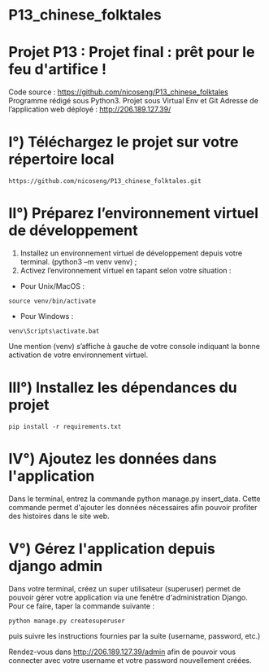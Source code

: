 # P13_chinese_folktales

# Projet P13 : Projet final : prêt pour le feu d'artifice !

Code source : https://github.com/nicoseng/P13_chinese_folktales
Programme rédigé sous Python3. Projet sous Virtual Env et Git 
Adresse de l’application web déployé : http://206.189.127.39/

# I°) Téléchargez le projet sur votre répertoire local

```
https://github.com/nicoseng/P13_chinese_folktales.git
```

# II°) Préparez l’environnement virtuel de développement

1.  Installez un environnement virtuel de développement depuis votre terminal. (python3 –m venv venv) ;
2.  Activez l’environnement virtuel en tapant selon votre situation :
- Pour Unix/MacOS :  
```
source venv/bin/activate
```
- Pour Windows : 
```
venv\Scripts\activate.bat
```

Une mention (venv) s’affiche à gauche de votre console indiquant la bonne activation de votre environnement virtuel.

# III°) Installez les dépendances du projet

```
pip install -r requirements.txt
```
# IV°) Ajoutez les données dans l'application

Dans le terminal, entrez la commande python manage.py insert_data. 
Cette commande permet d'ajouter les données nécessaires afin pouvoir profiter des histoires dans le site web.

# V°) Gérez l'application depuis django admin

Dans votre terminal, créez un super utilisateur (superuser) permet de pouvoir gérer votre application via une fenêtre d'administration Django. Pour ce faire, taper la commande suivante :
```
python manage.py createsuperuser
```
puis suivre les instructions fournies par la suite (username, password, etc.) 

Rendez-vous dans http://206.189.127.39/admin afin de pouvoir vous connecter avec votre username et votre password nouvellement créées.
